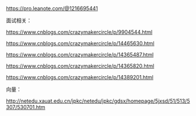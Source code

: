 https://pro.leanote.com/@1216695441


面试相关： 

https://www.cnblogs.com/crazymakercircle/p/9904544.html

https://www.cnblogs.com/crazymakercircle/p/14465630.html

https://www.cnblogs.com/crazymakercircle/p/14365487.html

https://www.cnblogs.com/crazymakercircle/p/14365820.html

https://www.cnblogs.com/crazymakercircle/p/14389201.html


向量： 

http://netedu.xauat.edu.cn/jpkc/netedu/jpkc/gdsx/homepage/5jxsd/51/513/5307/530701.htm
